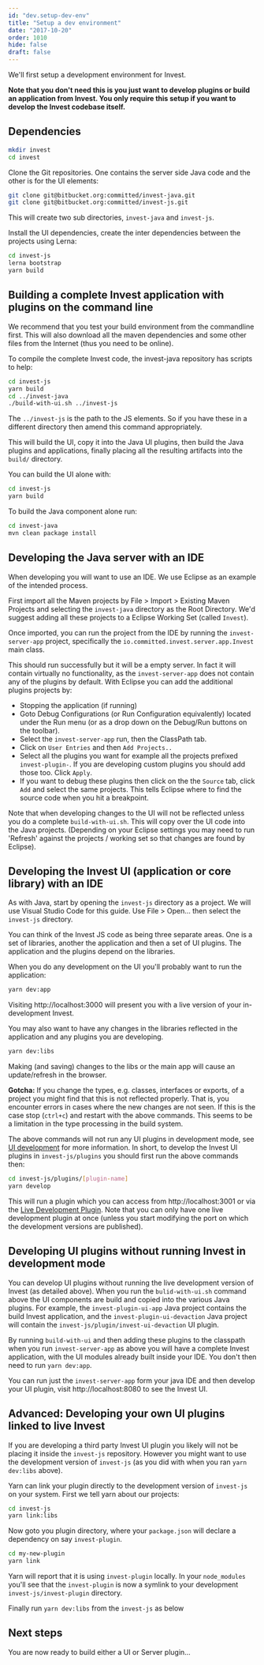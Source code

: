 ```yaml
---
id: "dev.setup-dev-env"
title: "Setup a dev environment"
date: "2017-10-20"
order: 1010
hide: false
draft: false
---
```


We'll first setup a development environment for Invest.

**Note that you don't need this is you just want to develop plugins or build an application from Invest. You only require this setup if you want to develop the Invest codebase itself.**

## Dependencies

```bash
mkdir invest
cd invest
```

Clone the Git repositories. One contains the server side Java code and the other is for the UI elements:

```bash
git clone git@bitbucket.org:committed/invest-java.git
git clone git@bitbucket.org:committed/invest-js.git
```

This will create two sub directories, `invest-java` and `invest-js`.

Install the UI dependencies, create the inter dependencies between the projects using Lerna:

```bash
cd invest-js
lerna bootstrap
yarn build
```

## Building a complete Invest application with plugins on the command line

We recommend that you test your build environment from the commandline first. This will also download all the maven dependencies and some other files from the Internet (thus you need to be online).

To compile the complete Invest code, the invest-java repository has scripts to help:

```bash
cd invest-js
yarn build
cd ../invest-java
./build-with-ui.sh ../invest-js
```

The `../invest-js` is the path to the JS elements. So if you have these in a different directory then amend this command appropriately.

This will build the UI, copy it into the Java UI plugins, then build the Java plugins and applications, finally placing all the resulting artifacts into the `build/` directory.

You can build the UI alone with:

```bash
cd invest-js
yarn build
```

To build the Java component alone run:

```bash
cd invest-java
mvn clean package install
```

## Developing the Java server with an IDE

When developing you will want to use an IDE. We use Eclipse as an example of the intended process.

First import all the Maven projects by File > Import > Existing Maven Projects and selecting the `invest-java` directory as the Root Directory. We'd suggest adding all these projects to a Eclipse Working Set (called `Invest`).

Once imported, you can run the project from the IDE by running the `invest-server-app` project, specifically the `io.committed.invest.server.app.Invest` main class.

This should run successfully but it will be a empty server. In fact it will contain virtually no functionality, as the `invest-server-app` does not contain any of the plugins by default. With Eclipse you can add the additional plugins projects by:

* Stopping the application (if running)
* Goto Debug Configurations (or Run Configuration equivalently) located under the Run menu (or as a drop down on the Debug/Run buttons on the toolbar).
* Select the `invest-server-app` run, then the ClassPath tab.
* Click on `User Entries` and then `Add Projects..`
* Select all the plugins you want for example all the projects prefixed `invest-plugin-`. If you are developing custom plugins you should add those too. Click `Apply`.
* If you want to debug these plugins then click on the the `Source` tab, click `Add` and select the same projects. This tells Eclipse where to find the source code when you hit a breakpoint.

Note that when developing changes to the UI will not be reflected unless you do a complete `build-with-ui.sh`. This will copy over the UI code into the Java projects. (Depending on your Eclipse settings you may need to run 'Refresh' against the projects / working set so that changes are found by Eclipse).

## Developing the Invest UI (application or core library) with an IDE

As with Java, start by opening the `invest-js` directory as a project. We will use Visual Studio Code for this guide. Use File > Open... then select the `invest-js` directory.

You can think of the Invest JS code as being three separate areas. One is a set of libraries, another the application and then a set of UI plugins. The application and the plugins depend on the libraries.

When you do any development on the UI you'll probably want to run the application:

```bash
yarn dev:app
```

Visiting http://localhost:3000 will present you with a live version of your in-development Invest.

You may also want to have any changes in the libraries reflected in the application and any plugins you are developing.

```bash
yarn dev:libs
```

Making (and saving) changes to the libs or the main app will cause an update/refresh in the browser.

**Gotcha:** If you change the types, e.g. classes, interfaces or exports, of a project you might find that this is not reflected properly. That is, you encounter errors in cases where the new changes are not seen. If this is the case stop (`ctrl+c`) and restart with the above commands. This seems to be a limitation in the type processing in the build system.

The above commands will not run any UI plugins in development mode, see [UI development](invest/ui) for more information. In short, to develop the Invest UI plugins in `invest-js/plugins` you should first run the above commands then:

```bash
cd invest-js/plugins/[plugin-name]
yarn develop
```

This will run a plugin which you can access from http://localhost:3001 or via the [Live Development Plugin](invest/ui/live-development-plugin). Note that you can only have one live development plugin at once (unless you start modifying the port on which the development versions are published).

## Developing UI plugins without running Invest in development mode

You can develop UI plugins without running the live development version of Invest (as detailed above). When you run the `bulid-with-ui.sh` command above the UI components are build and copied into the various Java plugins. For example, the `invest-plugin-ui-app` Java project contains the build Invest application, and the `invest-plugin-ui-devaction` Java project will contain the `invest-js/plugin/invest-ui-devaction` UI plugin.

By running `build-with-ui` and then adding these plugins to the classpath when you run `invest-server-app` as above you will have a complete Invest application, with the UI modules already built inside your IDE. You don't then need to run `yarn dev:app`.

You can run just the `invest-server-app` form your java IDE and then develop your UI plugin, visit http://localhost:8080 to see the Invest UI.

## Advanced: Developing your own UI plugins linked to live Invest

If you are developing a third party Invest UI plugin you likely will not be placing it inside the `invest-js` repository. However you might want to use the development version of `invest-js` (as you did with when you ran `yarn dev:libs` above).

Yarn can link your plugin directly to the development version of `invest-js` on your system. First we tell yarn about our projects:

```bash
cd invest-js
yarn link:libs
```

Now goto you plugin directory, where your `package.json` will declare a dependency on say `invest-plugin`.

```bash
cd my-new-plugin
yarn link
```

Yarn will report that it is using `invest-plugin` locally. In your `node_modules` you'll see that the `invest-plugin` is now a symlink to your development `invest-js/invest-plugin` directory.

Finally run `yarn dev:libs` from the `invest-js` as below

## Next steps

You are now ready to build either a UI or Server plugin...
